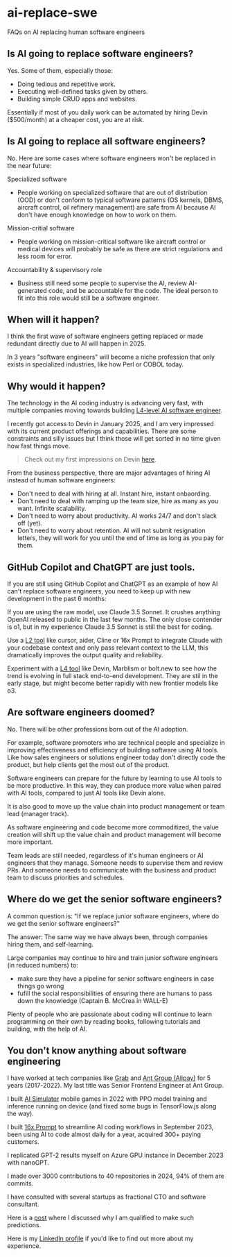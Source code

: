 # ai-replace-swe

FAQs on AI replacing human software engineers

## Is AI going to replace software engineers?

Yes. Some of them, especially those:
- Doing tedious and repetitive work.
- Executing well-defined tasks given by others.
- Building simple CRUD apps and websites.

Essentially if most of you daily work can be automated by hiring Devin ($500/month) at a cheaper cost, you are at risk.

## Is AI going to replace all software engineers?

No. Here are some cases where software engineers won't be replaced in the near future:

Specialized software

- People working on specialized software that are out of distribution (OOD) or don't conform to typical software patterns (OS kernels, DBMS, aircraft control, oil refinery management) are safe from AI because AI don't have enough knowledge on how to work on them.

Mission-critial software

- People working on mission-critical software like aircraft control or medical devices will probably be safe as there are strict regulations and less room for error.

Accountability & supervisory role

- Business still need some people to supervise the AI, review AI-generated code, and be accountable for the code. The ideal person to fit into this role would still be a software engineer.

## When will it happen?

I think the first wave of software engineers getting replaced or made redundant directly due to AI will happen in 2025.

In 3 years "software engineers" will become a niche profession that only exists in specialized industries, like how Perl or COBOL today.

## Why would it happen?

The technology in the AI coding industry is advancing very fast, with multiple companies moving towards building [L4-level AI software engineer](https://prompt.16x.engineer/blog/ai-coding-l1-l5#ai-software-engineer-l4-products).

I recently got access to Devin in January 2025, and I am very impressed with its current product offerings and capabilities. There are some constraints and silly issues but I think those will get sorted in no time given how fast things move.

> Check out my first impressions on Devin [here](https://thegroundtruth.substack.com/p/devin-first-impressions).

From the business perspective, there are major advantages of hiring AI instead of human software engineers:

- Don't need to deal with hiring at all. Instant hire, instant onbaording.
- Don't need to deal with ramping up the team size, hire as many as you want. Infinite scalability.
- Don't need to worry about productivity. AI works 24/7 and don't slack off (yet).
- Don't need to worry about retention. AI will not submit resignation letters, they will work for you until the end of time as long as you pay for them.

## GitHub Copilot and ChatGPT are just tools.

If you are still using GitHub Copilot and ChatGPT as an example of how AI can't replace software engineers, you need to keep up with new development in the past 6 months:

If you are using the raw model, use Claude 3.5 Sonnet. It crushes anything OpenAI released to public in the last few months. The only close contender is o1, but in my experience Claude 3.5 Sonnet is still the best for coding.

Use a [L2 tool](https://prompt.16x.engineer/blog/ai-coding-l1-l5#task-level-automation-l2-products) like cursor, aider, Cline or 16x Prompt to integrate Claude with your codebase context and only pass relevant context to the LLM, this dramatically improves the output quality and reliability.

Experiment with a [L4 tool](https://prompt.16x.engineer/blog/ai-coding-l1-l5#ai-software-engineer-l4-products) like Devin, Marblism or bolt.new to see how the trend is evolving in full stack end-to-end development. They are stil in the early stage, but might become better rapidly with new frontier models like o3.

## Are software engineers doomed?

No. There will be other professions born out of the AI adoption.

For example, software promoters who are technical people and specialize in improving effectiveness and efficiency of building software using AI tools. Like how sales engineers or solutions engineer today don't directly code the product, but help clients get the most out of the product.

Software engineers can prepare for the future by learning to use AI tools to be more productive. In this way, they can produce more value when paired with AI tools, compared to just AI tools like Devin alone. 

It is also good to move up the value chain into product management or team lead (manager track). 

As software engineering and code become more commoditized, the value creation will shift up the value chain and product management will become more important. 

Team leads are still needed, regardless of it's human engineers or AI engineers that they manage. Someone needs to supervise them and review PRs. And someone needs to communicate with the business and product team to discuss priorities and schedules.

## Where do we get the senior software engineers?

A common question is: "If we replace junior software engineers, where do we get the senior software engineers?"

The answer: The same way we have always been, through companies hiring them, and self-learning.

Large companies may continue to hire and train junior software engineers (in reduced numbers) to:
- make sure they have a pipeline for senior software engineers in case things go wrong
- fufill the social responsibilities of ensuring there are humans to pass down the knowledge (Captain B. McCrea in WALL-E)

Plenty of people who are passionate about coding will continue to learn programming on their own by reading books, following tutorials and building, with the help of AI.

## You don't know anything about software engineering

I have worked at tech companies like [Grab](https://en.wikipedia.org/wiki/Grab_Holdings) and [Ant Group (Alipay)](https://en.wikipedia.org/wiki/Ant_Group) for 5 years (2017-2022). My last title was Senior Frontend Engineer at Ant Group.

I built [AI Simulator](https://ai-simulator.com/) mobile games in 2022 with PPO model training and inference running on device (and fixed some bugs in TensorFlow.js along the way).

I built [16x Prompt](https://prompt.16x.engineer/) to streamline AI coding workflows in September 2023, been using AI to code almost daily for a year, acquired 300+ paying customers.

I replicated GPT-2 results myself on Azure GPU instance in December 2023 with nanoGPT.

I made over 3000 contributions to 40 repositories in 2024, 94% of them are commits.

I have consulted with several startups as fractional CTO and software consultant.

Here is a [post](https://www.linkedin.com/posts/zhu-liang_heres-why-im-qualified-to-make-predictions-activity-7286620835879043072-Tlt9/) where I discussed why I am qualified to make such predictions.

Here is my [LinkedIn profile](https://www.linkedin.com/in/zhu-liang/) if you'd like to find out more about my experience.
